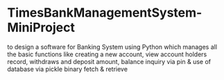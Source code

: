 # TimesBankManagementSystem-MiniProject
 to design a software  for Banking System using Python which manages all the basic functions like creating a new account, view account holders record, withdraws and deposit amount, balance inquiry via pin &amp; use of database via pickle binary fetch &amp; retrieve
